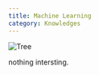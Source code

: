 ```yaml
---
title: Machine Learning
category: Knowledges
---
```


![Tree](https://github.com/BuboYoll/BuboYoll.github.io/blob/main/pictures/image.png)

nothing intersting.